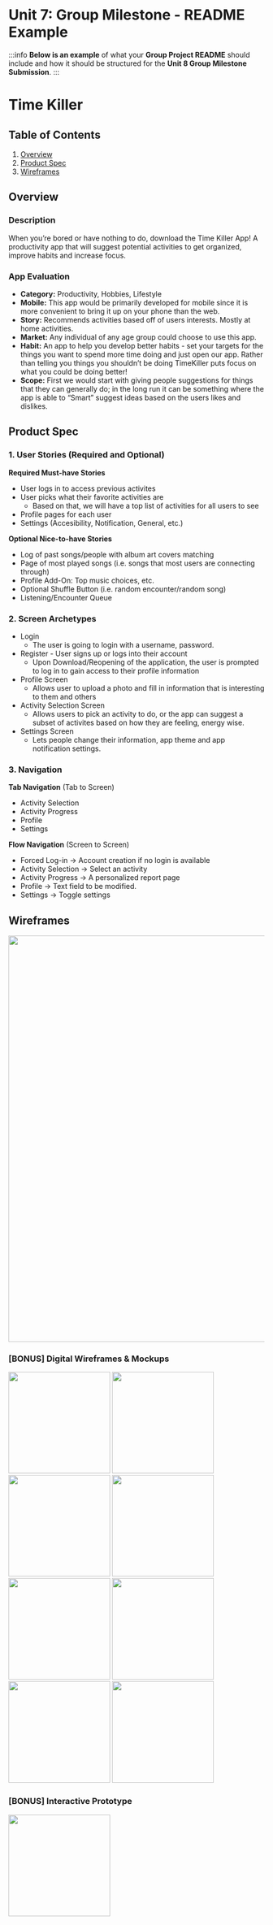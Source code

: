 Unit 7: Group Milestone - README Example
===

:::info
**Below is an example** of what your **Group Project README** should include and how it should be structured for the **Unit 8 Group Milestone Submission**.
:::

# Time Killer

## Table of Contents
1. [Overview](#Overview)
1. [Product Spec](#Product-Spec)
1. [Wireframes](#Wireframes)

## Overview
### Description
When you’re bored or have nothing to do, download the Time Killer App! A productivity app that  will suggest potential activities to get organized, improve habits and increase focus. 

### App Evaluation
- **Category:** Productivity, Hobbies, Lifestyle
- **Mobile:** This app would be primarily developed for mobile since it is more convenient to bring it up on your phone than the web.
- **Story:** Recommends activities based off of users interests. Mostly at home activities. 
- **Market:** Any individual of any age group could choose to use this app.
- **Habit:** An app to help you develop better habits - set your targets for the things you want to spend more time doing and just open our app. Rather than telling  you things you shouldn’t be doing TimeKiller puts focus on what you could be doing better!
- **Scope:** First we would start with giving people suggestions for things that they can generally do; in the long run it can be something where the app is able to “Smart” suggest ideas based on the users likes and dislikes.

## Product Spec
### 1. User Stories (Required and Optional)

**Required Must-have Stories**

* User logs in to access previous activites
* User picks what their favorite activities are
    * Based on that, we will have a top list of activities for all users to see
* Profile pages for each user
* Settings (Accesibility, Notification, General, etc.)

**Optional Nice-to-have Stories**

* Log of past songs/people with album art covers matching
* Page of most played songs (i.e. songs that most users are connecting through)
* Profile Add-On: Top music choices, etc.
* Optional Shuffle Button (i.e. random encounter/random song)
* Listening/Encounter Queue

### 2. Screen Archetypes

* Login 
    * The user is going to login with a username, password.
* Register - User signs up or logs into their account
   * Upon Download/Reopening of the application, the user is prompted to log in to gain access to their profile information
* Profile Screen 
   * Allows user to upload a photo and fill in information that is interesting to them and others
* Activity Selection Screen
   * Allows users to pick an activity to do, or the app can suggest a subset of activites based on how they are feeling, energy wise.
* Settings Screen
   * Lets people change their information, app theme and app notification settings.

### 3. Navigation

**Tab Navigation** (Tab to Screen)

* Activity Selection
* Activity Progress
* Profile
* Settings

**Flow Navigation** (Screen to Screen)
* Forced Log-in -> Account creation if no login is available
* Activity Selection -> Select an activity
* Activity Progress -> A personalized report page
* Profile -> Text field to be modified. 
* Settings -> Toggle settings

## Wireframes
<img src="![WhatsApp Image 2021-03-27 at 2 25 11 PM](https://user-images.githubusercontent.com/74428521/112730615-f225b580-8f08-11eb-988e-bc94df5d7294.jpeg)
" width=800><br>

### [BONUS] Digital Wireframes & Mockups
<img src="![Screen Shot 2021-03-27 at 2 27 49 PM](https://user-images.githubusercontent.com/74428521/112730605-e3d79980-8f08-11eb-9924-50afa473427c.png)
" height=200>
<img src="![Screen Shot 2021-03-27 at 2 28 03 PM](https://user-images.githubusercontent.com/74428521/112730628-fa7df080-8f08-11eb-84e7-2ada075b03cc.png)
" height=200>
<img src="![Screen Shot 2021-03-27 at 2 31 56 PM](https://user-images.githubusercontent.com/74428521/112730659-36b15100-8f09-11eb-97a6-b2059c7da96b.png)
" height=200>
<img src="![Screen Shot 2021-03-27 at 2 28 26 PM](https://user-images.githubusercontent.com/74428521/112730671-403ab900-8f09-11eb-9386-74408e798083.png)
" height=200>
<img src="![Screen Shot 2021-03-27 at 2 29 06 PM](https://user-images.githubusercontent.com/74428521/112730678-46309a00-8f09-11eb-9682-7037e825c9c2.png)
" height=200>
<img src="![Screen Shot 2021-03-27 at 2 29 16 PM](https://user-images.githubusercontent.com/74428521/112730683-4af54e00-8f09-11eb-9733-be336ec02755.png)
" height=200>
<img src="![Screen Shot 2021-03-27 at 2 28 44 PM](https://user-images.githubusercontent.com/74428521/112730687-534d8900-8f09-11eb-94cc-3a83c4215fff.png)
" height=200>
<img src="![Screen Shot 2021-03-27 at 2 28 57 PM](https://user-images.githubusercontent.com/74428521/112730699-5b0d2d80-8f09-11eb-86a8-5c8f3a8a9e8a.png)
" height=200>


### [BONUS] Interactive Prototype
<img src="http://g.recordit.co/Cj4wddRK4S.gif" width=200>
